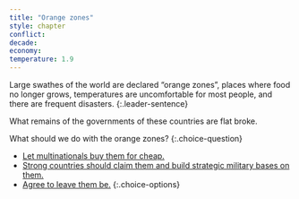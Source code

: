 ```yaml
---
title: "Orange zones"
style: chapter
conflict: 
decade: 
economy: 
temperature: 1.9
---
```


Large swathes of the world are declared “orange zones”, places where food no longer grows, temperatures are uncomfortable for most people, and there are frequent disasters. 
{:.leader-sentence}

What remains of the governments of these countries are flat broke.

What should we do with the orange zones?
{:.choice-question}

- [Let multinationals buy them for cheap.](chapter_corporate-orange-zones.html)
- [Strong countries should claim them and build strategic military bases on them.](chapter_war-over-orange-zones.html)
- [Agree to leave them be.](chapter_experimental-orange-zones.html)
{:.choice-options}
